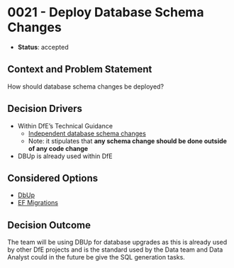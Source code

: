 # 0021 - Deploy Database Schema Changes

* **Status**: accepted

## Context and Problem Statement

How should database schema changes be deployed?

## Decision Drivers

* Within DfE’s Technical Guidance
  * [Independent database schema changes](https://learn.microsoft.com/en-us/ef/core/managing-schemas/migrations/?tabs=dotnet-core-cli)
  * Note: it stipulates that **any schema change should be done outside of any code change**
* DBUp is already used within DfE

## Considered Options

* [DbUp](https://github.com/DbUp/DbUp)
* [EF Migrations](https://learn.microsoft.com/en-us/ef/core/managing-schemas/migrations/?tabs=dotnet-core-cli)

## Decision Outcome

The team will be using DBUp for database upgrades as this is already used by other DfE projects and is the standard used by the Data team and Data Analyst could in the future be give the SQL generation tasks.